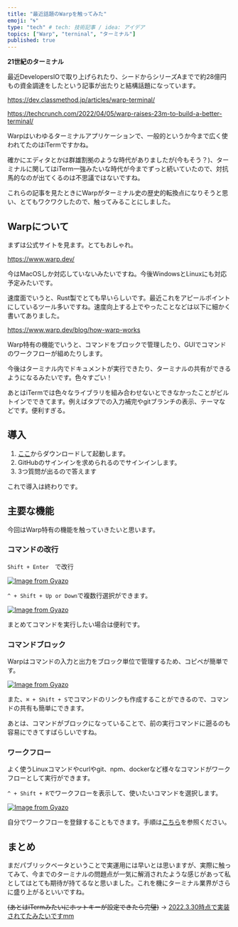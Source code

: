 ```yaml
---
title: "最近話題のWarpを触ってみた"
emoji: "🌀"
type: "tech" # tech: 技術記事 / idea: アイデア
topics: ["Warp", "terninal", "ターミナル"]
published: true
---
```


**21世紀のターミナル**

最近DevelopersIOで取り上げられたり、シードからシリーズAまでで約28億円もの資金調達をしたという記事が出たりと結構話題になっています。

https://dev.classmethod.jp/articles/warp-terminal/

https://techcrunch.com/2022/04/05/warp-raises-23m-to-build-a-better-terminal/

Warpはいわゆるターミナルアプリケーションで、一般的というか今まで広く使われてたのはiTermですかね。

確かにエディタとかは群雄割拠のような時代がありましたが(今もそう？)、ターミナルに関してはiTerm一強みたいな時代が今までずっと続いていたので、対抗馬的なのが出てくるのは不思議ではないですね。

これらの記事を見たときにWarpがターミナル史の歴史的転換点になりそうと思い、とてもワクワクしたので、触ってみることにしました。

## Warpについて

まずは公式サイトを見ます。とてもおしゃれ。

https://www.warp.dev/

今はMacOSしか対応していないみたいですね。今後WindowsとLinuxにも対応予定みたいです。

速度面でいうと、Rust製でとても早いらしいです。最近これをアピールポイントにしているツール多いですね。速度向上する上でやったことなどは以下に細かく書いてありました。

https://www.warp.dev/blog/how-warp-works

Warp特有の機能でいうと、コマンドをブロックで管理したり、GUIでコマンドのワークフローが組めたりします。

今後はターミナル内でドキュメントが実行できたり、ターミナルの共有ができるようになるみたいです。色々すごい！

あとはiTermでは色々なライブラリを組み合わせないとできなかったことがビルトインでできてます。例えばタブでの入力補完やgitブランチの表示、テーマなどです。便利すぎる。

## 導入

1. [ここ](https://app.warp.dev/download)からダウンロードして起動します。
2. GitHubのサインインを求められるのでサインインします。
3. 3つ質問が出るので答えます

これで導入は終わりです。

## 主要な機能

今回はWarp特有の機能を触っていきたいと思います。

### コマンドの改行

`Shift + Enter`　で改行

[![Image from Gyazo](https://i.gyazo.com/2dcf2e8d3373c7f4a3b638d633046cc2.gif)](https://gyazo.com/2dcf2e8d3373c7f4a3b638d633046cc2)

`^ + Shift + Up or Down`で複数行選択ができます。

[![Image from Gyazo](https://i.gyazo.com/733cfa59944e9ec03b19ff23437c90f5.gif)](https://gyazo.com/733cfa59944e9ec03b19ff23437c90f5)

まとめてコマンドを実行したい場合は便利です。

### コマンドブロック

Warpはコマンドの入力と出力をブロック単位で管理するため、コピペが簡単です。

[![Image from Gyazo](https://i.gyazo.com/b600db662bec65208a97473b05934e54.gif)](https://gyazo.com/b600db662bec65208a97473b05934e54)

また、`⌘ + Shift + S`でコマンドのリンクも作成することができるので、コマンドの共有も簡単にできます。

あとは、コマンドがブロックになっていることで、前の実行コマンドに遡るのも容易にできてすばらしいですね。

### ワークフロー

よく使うLinuxコマンドやcurlやgit、npm、dockerなど様々なコマンドがワークフローとして実行ができます。

`^ + Shift + R`でワークフローを表示して、使いたいコマンドを選択します。

[![Image from Gyazo](https://i.gyazo.com/bcae24516c607f7b0859007951ee3098.gif)](https://gyazo.com/bcae24516c607f7b0859007951ee3098)

自分でワークフローを登録することもできます。手順は[こちら](https://docs.warp.dev/features/workflows)を参照ください。

## まとめ

まだパブリックベータということで実運用には早いとは思いますが、実際に触ってみて、今までのターミナルの問題点が一気に解消されたような感じがあって私としてはとても期待が持てるなと思いました。これを機にターミナル業界がさらに盛り上がるといいですね。

~~(あとはiTermみたいにホットキーが設定できたら完璧)~~ -> [2022.3.30時点で実装されてたみたいですmm](https://docs.warp.dev/getting-started/changelog#2022.03.30-v0.2022.03.29.02.23)



